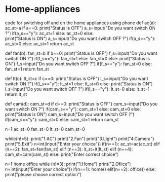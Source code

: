 # Home-appliances
code for switching off and on the home appliances using phone
def ac(a):
    ac_st=a
    if a==0:
        print("Status is OFF")
        a_s=input("Do you want switch ON ?")
        if(a_s=="y"):
            ac_st=1
        else:
            ac_st=0
    else:   
        print("Status is ON")
        a_s=input("Do you want switch OFF ?")
        if(a_s=="y"):
            ac_st=0
        else:
            ac_st=1
        return ac_st

def fan(b):
    fan_st=b
    if b==0:
        print("Status is OFF")
        f_s=input("Do you want switch ON ?")
        if(f_s=="y"):
            fan_st=1
        else:
            fan_st=0
    else:
        print("Status is ON")
        f_s=input("Do you want switch OFF ?")
        if(f_s=="y"):
            fan_st=0
        else:
            fan_st=1
    return fan_st

def lt(c):
    lt_st=c
    if c==0:
        print("Status is OFF")
        l_s=input("Do you want switch ON ?")
        if(l_s=="y"):
            lt_st=1
        else:
            lt_st=0
    else:
        print("Status is ON")
        l_s=input("Do you want switch OFF ?")
        if(l_s=="y"):
            lt_st=0
        else:
            lt_st=1
        return lt_st

def cam(d):
    cam_st=d
    if d==0:
        print("Status is OFF")
        cam_s=input("Do you want switch ON ?")
        if(cam_s=="y"):
            cam_st=1
        else:
            cam_st=0
    else:
        print("Status is ON")
        cam_s=input("Do you want switch OFF ?")
        if(cam_s=="y"):
            cam_st=0
        else:
            cam_st=1
    return cam_st

n=1
ac_st=0
fan_st=0
lt_st=0
cam_st=0

while(n!=5):
    print("1.AC")
    print("2.Fan")
    print("3.Light")
    print("4.Camera")
    print("5.Exit")
    n=int(input("Enter your choice"))
    if(n==1):
        ac_st=ac(ac_st)
    elif (n==2):
        fan_st=fan(fan_st)
    elif (n==3):
        lt_st=lt(lt_st)
    elif (n==4):
        cam_st=cam(cam_st)
    else:
        print("Enter correct choice")
    
    

n=1
home
office
while (n!=3):
    print("1.Home")
    print("2.Ofiice")
    n=int(input("Enter your choice"))
    if(n==1):
        home()
    elif(n==2):
        office()
    else:
        print("please choose correct option")
    
    
